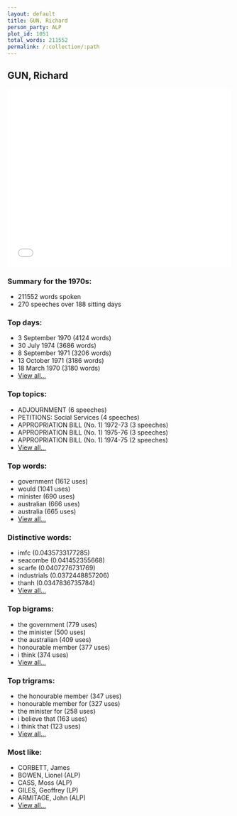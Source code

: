```yaml
---
layout: default
title: GUN, Richard
person_party: ALP
plot_id: 1051
total_words: 211552
permalink: /:collection/:path
---
```


## GUN, Richard

<iframe width="100%" height="400" frameborder="0" scrolling="no" src="//plot.ly/~wragge/1051.embed"></iframe>


### Summary for the 1970s:

* 211552 words spoken
* 270 speeches over 188 sitting days


### Top days:

* 3 September 1970 (4124 words)
* 30 July 1974 (3686 words)
* 8 September 1971 (3206 words)
* 13 October 1971 (3186 words)
* 18 March 1970 (3180 words)
* [View all...](days/)


### Top topics:

* ADJOURNMENT (6 speeches)
* PETITIONS: Social Services (4 speeches)
* APPROPRIATION BILL (No. 1) 1972-73 (3 speeches)
* APPROPRIATION BILL (No. 1) 1975-76 (3 speeches)
* APPROPRIATION BILL (No. 1) 1974-75 (2 speeches)
* [View all...](topics/)


### Top words:

* government (1612 uses)
* would (1041 uses)
* minister (690 uses)
* australian (666 uses)
* australia (665 uses)
* [View all...](words/)


### Distinctive words:

* imfc (0.0435733177285)
* seacombe (0.041452355668)
* scarfe (0.0407276731769)
* industrials (0.0372448857206)
* thanh (0.0347836735784)
* [View all...](sig_words/)


### Top bigrams:

* the government (779 uses)
* the minister (500 uses)
* the australian (409 uses)
* honourable member (377 uses)
* i think (374 uses)
* [View all...](bigrams/)


### Top trigrams:

* the honourable member (347 uses)
* honourable member for (327 uses)
* the minister for (258 uses)
* i believe that (163 uses)
* i think that (123 uses)
* [View all...](trigrams/)


### Most like:

* CORBETT, James 
* BOWEN, Lionel (ALP)
* CASS, Moss (ALP)
* GILES, Geoffrey (LP)
* ARMITAGE, John (ALP)
* [View all...](similarities/)
